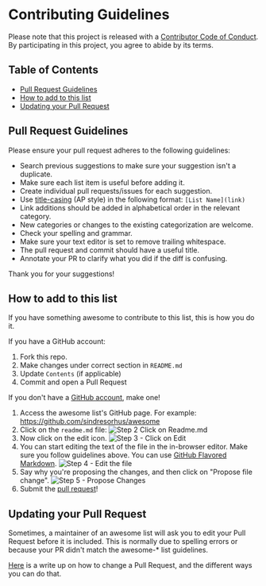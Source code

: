 # Contributing Guidelines

Please note that this project is released with a [Contributor Code of Conduct](code-of-conduct.md). By participating in this project, you agree to abide by its terms.

## Table of Contents

- [Pull Request Guidelines](#pull-request-guidelines)
- [How to add to this list](#how-to-add-to-this-list)
- [Updating your Pull Request](#updating-your-pull-request)

## Pull Request Guidelines

Please ensure your pull request adheres to the following guidelines:

- Search previous suggestions to make sure your suggestion isn't a duplicate.
- Make sure each list item is useful before adding it.
- Create individual pull requests/issues for each suggestion.
- Use [title-casing](http://titlecapitalization.com) (AP style) in the following format: `[List Name](link)`
- Link additions should be added in alphabetical order in the relevant category.
- New categories or changes to the existing categorization are welcome.
- Check your spelling and grammar.
- Make sure your text editor is set to remove trailing whitespace.
- The pull request and commit should have a useful title.
- Annotate your PR to clarify what you did if the diff is confusing.

Thank you for your suggestions!

## How to add to this list

If you have something awesome to contribute to this list, this is how you do it.

If you have a GitHub account:

1. Fork this repo.
2. Make changes under correct section in `README.md`
3. Update `Contents` (if applicable)
4. Commit and open a Pull Request

If you don't have a [GitHub account](https://github.com/join), make one!

1. Access the awesome list's GitHub page. For example: https://github.com/sindresorhus/awesome
2. Click on the `readme.md` file: ![Step 2 Click on Readme.md](https://cloud.githubusercontent.com/assets/170270/9402920/53a7e3ea-480c-11e5-9d81-aecf64be55eb.png)
3. Now click on the edit icon. ![Step 3 - Click on Edit](https://cloud.githubusercontent.com/assets/170270/9402927/6506af22-480c-11e5-8c18-7ea823530099.png)
4. You can start editing the text of the file in the in-browser editor. Make sure you follow guidelines above. You can use [GitHub Flavored Markdown](https://help.github.com/articles/github-flavored-markdown/). ![Step 4 - Edit the file](https://cloud.githubusercontent.com/assets/170270/9402932/7301c3a0-480c-11e5-81f5-7e343b71674f.png)
5. Say why you're proposing the changes, and then click on "Propose file change". ![Step 5 - Propose Changes](https://cloud.githubusercontent.com/assets/170270/9402937/7dd0652a-480c-11e5-9138-bd14244593d5.png)
6. Submit the [pull request](https://help.github.com/articles/using-pull-requests/)!

## Updating your Pull Request

Sometimes, a maintainer of an awesome list will ask you to edit your Pull Request before it is included. This is normally due to spelling errors or because your PR didn't match the awesome-* list guidelines.

[Here](https://github.com/RichardLitt/knowledge/blob/master/github/amending-a-commit-guide.md) is a write up on how to change a Pull Request, and the different ways you can do that.
